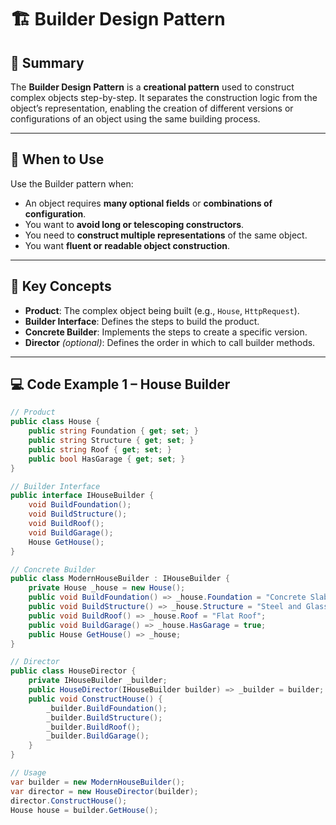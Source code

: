 
# 🏗️ Builder Design Pattern

## 📖 Summary

The **Builder Design Pattern** is a **creational pattern** used to construct complex objects step-by-step. It separates the construction logic from the object’s representation, enabling the creation of different versions or configurations of an object using the same building process.

---

## 🧠 When to Use

Use the Builder pattern when:

- An object requires **many optional fields** or **combinations of configuration**.
- You want to **avoid long or telescoping constructors**.
- You need to **construct multiple representations** of the same object.
- You want **fluent or readable object construction**.

---

## 🧱 Key Concepts

- **Product**: The complex object being built (e.g., `House`, `HttpRequest`).
- **Builder Interface**: Defines the steps to build the product.
- **Concrete Builder**: Implements the steps to create a specific version.
- **Director** *(optional)*: Defines the order in which to call builder methods.

---

## 💻 Code Example 1 – House Builder

```csharp
// Product
public class House {
    public string Foundation { get; set; }
    public string Structure { get; set; }
    public string Roof { get; set; }
    public bool HasGarage { get; set; }
}

// Builder Interface
public interface IHouseBuilder {
    void BuildFoundation();
    void BuildStructure();
    void BuildRoof();
    void BuildGarage();
    House GetHouse();
}

// Concrete Builder
public class ModernHouseBuilder : IHouseBuilder {
    private House _house = new House();
    public void BuildFoundation() => _house.Foundation = "Concrete Slab";
    public void BuildStructure() => _house.Structure = "Steel and Glass";
    public void BuildRoof() => _house.Roof = "Flat Roof";
    public void BuildGarage() => _house.HasGarage = true;
    public House GetHouse() => _house;
}

// Director
public class HouseDirector {
    private IHouseBuilder _builder;
    public HouseDirector(IHouseBuilder builder) => _builder = builder;
    public void ConstructHouse() {
        _builder.BuildFoundation();
        _builder.BuildStructure();
        _builder.BuildRoof();
        _builder.BuildGarage();
    }
}

// Usage
var builder = new ModernHouseBuilder();
var director = new HouseDirector(builder);
director.ConstructHouse();
House house = builder.GetHouse();
